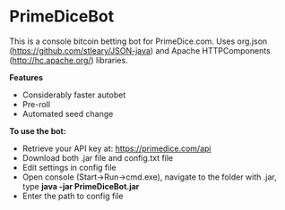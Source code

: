 # PrimeDiceBot

This is a console bitcoin betting bot for PrimeDice.com.
Uses org.json (https://github.com/stleary/JSON-java) and Apache HTTPComponents (http://hc.apache.org/) libraries.

<b>Features</b>
- Considerably faster autobet
- Pre-roll
- Automated seed change

<b>To use the bot:</b>
- Retrieve your API key at: https://primedice.com/api
- Download both .jar file and config.txt file
- Edit settings in config file
- Open console (Start->Run->cmd.exe), navigate to the folder with .jar, type <b>java -jar PrimeDiceBot.jar</b>
- Enter the path to config file
